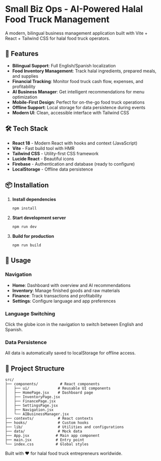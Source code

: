 # Small Biz Ops - AI-Powered Halal Food Truck Management

A modern, bilingual business management application built with Vite + React + Tailwind CSS for halal food truck operators.

## 🚀 Features

- **Bilingual Support**: Full English/Spanish localization
- **Food Inventory Management**: Track halal ingredients, prepared meals, and supplies
- **Financial Tracking**: Monitor food truck cash flow, expenses, and profitability
- **AI Business Manager**: Get intelligent recommendations for menu optimization
- **Mobile-First Design**: Perfect for on-the-go food truck operations
- **Offline Support**: Local storage for data persistence during events
- **Modern UI**: Clean, accessible interface with Tailwind CSS

## 🛠️ Tech Stack

- **React 18** - Modern React with hooks and context (JavaScript)
- **Vite** - Fast build tool with HMR
- **Tailwind CSS** - Utility-first CSS framework
- **Lucide React** - Beautiful icons
- **Firebase** - Authentication and database (ready to configure)
- **LocalStorage** - Offline data persistence

## 📦 Installation

1. **Install dependencies**
   ```bash
   npm install
   ```

2. **Start development server**
   ```bash
   npm run dev
   ```

3. **Build for production**
   ```bash
   npm run build
   ```

## 📱 Usage

### Navigation
- **Home**: Dashboard with overview and AI recommendations
- **Inventory**: Manage finished goods and raw materials
- **Finance**: Track transactions and profitability
- **Settings**: Configure language and app preferences

### Language Switching
Click the globe icon in the navigation to switch between English and Spanish.

### Data Persistence
All data is automatically saved to localStorage for offline access.

## 🧩 Project Structure

```
src/
├── components/          # React components
│   ├── ui/             # Reusable UI components
│   ├── HomePage.jsx    # Dashboard page
│   ├── InventoryPage.jsx
│   ├── FinancePage.jsx
│   ├── SettingsPage.jsx
│   ├── Navigation.jsx
│   └── AIBusinessManager.jsx
├── contexts/           # React contexts
├── hooks/              # Custom hooks
├── lib/                # Utilities and configurations
├── data/               # Mock data
├── App.jsx            # Main app component
├── main.jsx           # Entry point
└── index.css          # Global styles
```

Built with ❤️ for halal food truck entrepreneurs worldwide.
